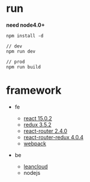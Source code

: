 # run
**need node4.0+**
```
npm install -d

// dev
npm run dev

// prod
npm run build
```

# framework
+ fe
  - [react 15.0.2](https://github.com/facebook/react)
  - [redux 3.5.2](https://github.com/reactjs/redux)
  - [react-router 2.4.0](https://github.com/reactjs/react-router)
  - [react-router-redux 4.0.4](https://github.com/reactjs/react-router-redux)
  - [webpack](https://github.com/webpack/webpack)

+ be
  - [leancloud](https://leancloud.cn/docs/js_guide.html)
  - nodejs
